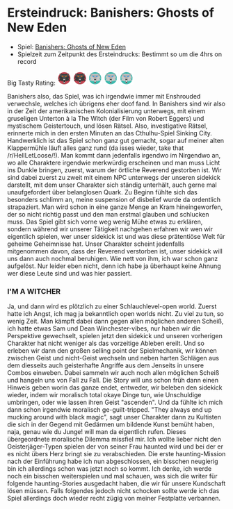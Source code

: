 # Ersteindruck: Banishers: Ghosts of New Eden

* Spiel: [Banishers: Ghosts of New Eden](https://store.steampowered.com/agecheck/app/1493640/)
* Spielzeit zum Zeitpunkt des Ersteindrucks: Bestimmt so um die 4hrs on record

Big Tasty Rating:
![head](https://raw.githubusercontent.com/entewurzelauskuh/entewurzelauskuh.github.io/refs/heads/main/_assets/rating/witcher.png)
![head](https://raw.githubusercontent.com/entewurzelauskuh/entewurzelauskuh.github.io/refs/heads/main/_assets/rating/witcher.png)
![head](https://raw.githubusercontent.com/entewurzelauskuh/entewurzelauskuh.github.io/refs/heads/main/_assets/rating/witcher_fill.png)
![head](https://raw.githubusercontent.com/entewurzelauskuh/entewurzelauskuh.github.io/refs/heads/main/_assets/rating/witcher_fill.png)
![head](https://raw.githubusercontent.com/entewurzelauskuh/entewurzelauskuh.github.io/refs/heads/main/_assets/rating/witcher_fill.png)

Banishers also, das Spiel, was ich irgendwie immer mit Enshrouded verwechsle, welches ich übrigens eher doof
fand. In Banishers sind wir also in der Zeit der amerikanischen Kolonialisierung unterwegs, mit einem gruseligen Unterton à la The Witch (der Film
von Robert Eggers) und mystischem Geistertouch, und lösen Rätsel. Also, investigative Rätsel, erinnerte mich in den ersten Minuten an das Cthulhu-Spiel
Sinking City. Handwerklich ist das Spiel schon ganz gut gemacht, sogar auf meiner alten Klappermühle läuft alles ganz rund
(da isses wieder, take that /r/HellLetLoose/!). Man kommt dann jedenfalls irgendwo im Nirgendwo an, wo alle Charaktere irgendwie
merkwürdig erscheinen und man muss Licht ins Dunkle bringen, zuerst, warum der örtliche Reverend gestorben ist. Wir sind
dabei zuerst zu zweit mit einem NPC unterwegs der unseren sidekick darstellt, mit dem unser
Charakter sich ständig unterhält, auch gerne mal unaufgefordert über belanglosen Quark. Zu Beginn fühlte sich das
besonders schlimm an, meine suspension of disbelief wurde da ordentlich strapaziert. Man wird schon in eine ganze Menge
an Kram hineingeworfen, der so nicht richtig passt und den man erstmal glauben und schlucken muss. Das Spiel gibt sich
vorne weg wenig Mühe etwas zu erklären, sondern während wir unserer Tätigkeit nachgehen erfahren wir wen wir eigentlich
spielen, wer unser sidekick ist und was diese prätentiöse Welt für geheime Geheimnisse hat. Unser Charakter scheint
jedenfalls mitgenommen davon, dass der Reverend verstorben ist, unser sidekick will uns dann auch nochmal beruhigen. Wie
nett von ihm, ich war schon ganz aufgelöst. Nur leider eben nicht, denn ich habe ja überhaupt keine Ahnung wer diese
Leute sind und was hier passiert.

### I'M A WITCHER
Ja, und dann wird es plötzlich zu einer Schlauchlevel-open world. Zuerst hatte ich Angst, ich mag ja
bekanntlich open worlds nicht. Zu viel zu tun, so wenig Zeit. Man kämpft dabei dann gegen allen möglichen anderen Scheiß, ich hatte etwas Sam und Dean
Winchester-vibes, nur haben wir die Perspektive gewechselt, spielen jetzt den sidekick und unseren vorherigen Charakter
hat nicht weniger als das vorzeitige Ableben ereilt. Und so erleben wir dann den großen selling point der Spielmechanik,
wir können zwischen Geist und nicht-Geist wechseln und neben harten Schlägen aus dem diesseits auch geisterhafte Angriffe aus dem Jenseits
in unsere Combos einweben. Dabei sammeln wir auch noch allen möglichen Scheiß und hangeln uns von Fall zu Fall. Die Story
will uns schon früh dann einen Hinweis geben worin das ganze endet, entweder, wir beleben den sidekick wieder, indem wir
moralisch total okaye Dinge tun, wie Unschuldige umbringen, oder wie lassen ihren Geist "ascenden". Und da fühlte ich mich
dann schon irgendwie moralisch ge-guilt-tripped. "They always end up mucking around with black magic", sagt unser Charakter
dann zu Kultisten die sich in der Gegend mit Gedärmen um bildende Kunst bemüht haben, naja, genau wie du Junge! will man da eigentlich
rufen. Dieses übergeordnete moralische Dilemma missfiel mir. Ich wollte lieber nicht den Geisterjäger-Typen
spielen der von seiner Frau haunted wird und bei der er es nicht übers Herz bringt sie zu verabschieden. Die erste haunting-Mission nach der Einführung habe ich nun abgeschlossen, ein bisschen neugierig bin ich allerdings schon
was jetzt noch so kommt. Ich denke, ich werde noch ein bisschen weiterspielen und mal schauen, was sich die writer für
folgende haunting-Stories ausgedacht haben, die wir für unsere Kundschaft lösen müssen. Falls folgendes jedoch nicht schocken
sollte werde ich das Spiel allerdings doch wieder recht zügig von meiner Festplatte verbannen.